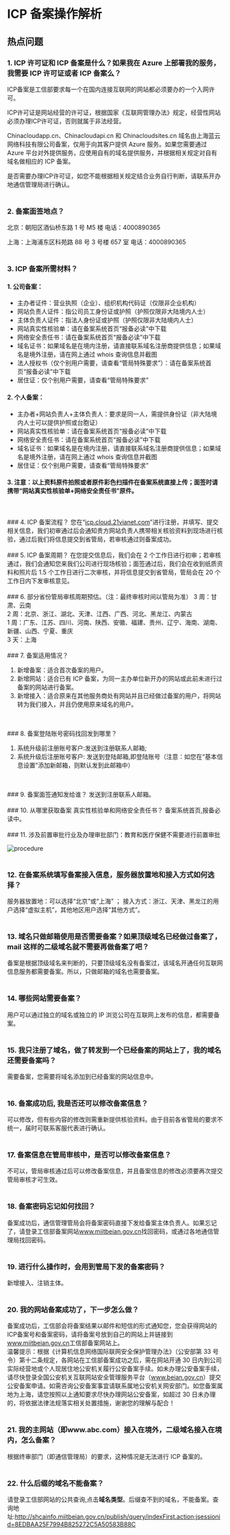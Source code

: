 ﻿<properties
	pageTitle="热点问题 | Azure"
	description="ICP 备案中的一些问题"
	services="icp"
	documentationCenter=""
	authors="will"
	manager="edwinc"
	editor=""
	tags="icp"/>

<tags
	ms.service="icp"
	ms.workload=""
	ms.tgt_pltfrm=""
	ms.devlang="na"
	ms.topic="article"
	ms.date="07/2017"
	wacn.date="07/2017"
	wacn.lang="cn" 
	ms.author="will"/>

# ICP 备案操作解析

## 热点问题

### 1. ICP 许可证和 ICP 备案是什么？如果我在 Azure 上部署我的服务，我需要 ICP 许可证或者 ICP 备案么？
ICP备案是工信部要求每一个在国内连接互联网的网站都必须要办的一个入网许可。

ICP许可证是网站经营的许可证，根据国家《互联网管理办法》规定，经营性网站必须办理ICP许可证，否则就属于非法经营。

Chinacloudapp.cn、Chinacloudapi.cn 和 Chinacloudsites.cn 域名由上海蓝云网络科技有限公司备案，仅用于向其客户提供 Azure 服务。如果您需要通过 Azure 平台对外提供服务，应使用自有的域名提供服务，并根据相关规定对自有域名做相应的 ICP 备案。

是否需要办理ICP许可证，如您不能根据相关规定结合业务自行判断，请联系开办地通信管理局进行确认。
</br>
</br>
### 2. 备案面签地点？
北京：朝阳区酒仙桥东路 1 号 M5 楼   电话：4000890365

上海：上海浦东区科苑路 88 号 3 号楼 657 室    电话：4000890365
</br>
</br>
### 3. ICP 备案所需材料？
#### 1. 公司备案：
- 主办者证件：营业执照（企业）、组织机构代码证（仅限非企业机构）
- 网站负责人证件：指公司员工身份证或护照（护照仅限非大陆境内人士）
- 主体负责人证件：指法人身份证或护照（护照仅限非大陆境内人士）
- 网站真实性核验单：请在备案系统首页“报备必读”中下载
- 网络安全责任书：请在备案系统首页“报备必读”中下载
- 域名证书：如果域名是在境内注册，请直接联系域名注册商提供信息；如果域名是境外注册，请在网上通过 whois 查询信息并截图
- 法人授权书（仅个别用户需要，请查看“管局特殊要求”）：请在备案系统首页“报备必读”中下载
- 居住证：仅个别用户需要，请查看“管局特殊要求”

#### 2. 个人备案：
- 主办者+网站负责人+主体负责人：要求是同一人，需提供身份证（非大陆境内人士可以提供护照或台胞证）
- 网站真实性核验单：请在备案系统首页“报备必读”中下载
- 网络安全责任书：请在备案系统首页“报备必读”中下载
- 域名证书：如果域名是在境内注册，请直接联系域名注册商提供信息；如果域名是境外注册，请在网上通过 whois 查询信息并截图
- 居住证：仅个别用户需要，请查看“管局特殊要求”

#### 3. 注意：以上资料原件拍照或者原件彩色扫描件在备案系统直接上传；面签时请携带“网站真实性核验单+网络安全责任书”原件。
</br>
</br>
### 4. ICP 备案流程？
您在“<a id="icp-faq_cloud.21vianet" href="http://icp.cloud.21vianet.com">icp.cloud.21vianet.com</a>”进行注册，并填写、提交相关信息，我们初审通过后会通知贵方网站负责人携带相关核验资料到现场进行核验，通过后我们将信息提交到省管局，若审核通过则备案成功。
</br>
</br>
### 5. ICP 备案周期？
在您提交信息后，我们会在 2 个工作日进行初审；若审核通过，我们会通知您来我们公司进行现场核验；面签通过后，我们会在收到纸质资料和照片后 1.5 个工作日进行二次审核，并将信息提交到省管局，管局会在 20 个工作日内下发审核意见。
</br>
</br>
### 6. 部分省份管局审核周期预估。（注：最终审核时间以管局为准）
3 周：甘肃、云南</br>
2 周：北京、浙江、湖北、天津、江西、广西、河北、黑龙江、内蒙古</br>
1 周：广东、江苏、四川、河南、陕西、安徽、福建、贵州、辽宁、海南、湖南、新疆、山西、宁夏、重庆</br>
3 天：上海
</br>
</br>
### 7. 备案适用情况？

1. 新增备案：适合首次备案的用户。
2. 新增网站：适合已有 ICP 备案，为同一主办单位新开办的网站或此前未进行过备案的网站进行备案。
3. 新增接入：适合原来在其他服务商处有网站并且已经做过备案的用户，将网站转为我们接入，并且仍使用原来域名的用户。
</br>
</br>
### 8. 备案登陆账号密码找回发到哪里？

1. 系统升级前注册账号客户:发送到注册联系人邮箱;
2. 系统升级后注册账号客户: 发送到登陆邮箱,即登陆账号（注意：如您在“基本信息设置”添加新邮箱，则默认发到此邮箱中）
</br>
</br>
### 9. 备案面签通知发给谁？
发送到注册联系人邮箱。
</br>
</br>
### 10. 从哪里获取备案 真实性核验单和网络安全责任书？
备案系统首页,报备必读中。
</br>
</br>
### 11. 涉及前置审批行业及办理审批部门：教育和医疗保健不需要进行前置审批

![procedure](./media/8-1.png)
</br>
</br>
### 12. 在备案系统填写备案接入信息，服务器放置地和接入方式如何选择？
服务器放置地：可以选择“北京”或“上海” ；
接入方式：浙江、天津、黑龙江的用户选择“虚拟主机”，其他地区用户选择“其他方式”。
</br>
</br>
### 13. 域名只做邮箱使用是否需要备案？如果顶级域名已经做过备案了，mail 这样的二级域名就不需要再做备案了吧？
备案是根据顶级域名来判断的，只要顶级域名没有备案过，该域名开通任何互联网信息服务都需要备案。所以，只做邮箱的域名也需要备案。
</br>
</br>
### 14. 哪些网站需要备案？ 
用户可以通过独立的域名或独立的 IP 浏览公司在互联网上发布的信息，都需要备案。
</br>
</br>
### 15. 我只注册了域名，做了转发到一个已经备案的网站上了，我的域名还需要备案吗？ 
需要备案，您需要将域名添加到已经备案的网站信息中。
</br>
</br>
### 16. 备案成功后, 我是否还可以修改备案信息？
可以修改，但有些内容的修改则需重新提供核验资料。由于目前各省管局的要求不统一，届时可联系客服代表进行确认。
</br>
</br>
### 17. 备案信息在管局审核中，是否可以修改备案信息？
不可以，管局审核通过后可以修改备案信息，并且备案信息的修改必须要再次提交管局审核才可生效。
</br>
</br>
### 18. 备案密码忘记如何找回？
备案成功后，通信管理管局会将备案密码直接下发给备案主体负责人。如果忘记了，请登录工信部备案网站<a id="icp-faq_miitbeian" href="www.miitbeian.gov.cn">www.miitbeian.gov.cn</a>找回密码，或通过各地通信管理局找回密码。
</br>
</br>
### 19. 进行什么操作时，会用到管局下发的备案密码？
新增接入、注销主体。
</br>
</br>
### 20. 我的网站备案成功了，下一步怎么做？
备案成功后，工信部会将备案结果以邮件和短信的形式通知您，您会获得网站的ICP备案号和备案密码，请将备案号放到自己的网站上并链接到<a id="icp-faq_miitbeian-2" href="http://www.miitbeian.gov.cn">www.miitbeian.gov.cn</a>工信部备案网站上。</br>
温馨提示：根据《计算机信息网络国际联网安全保护管理办法》（公安部第 33 号令）第十二条规定，各网站在工信部备案成功之后，需在网站开通 30 日内到公司实际经营地或个人现居住地公安机关履行公安备案手续。如未办理公安备案手续，请尽快登录全国公安机关互联网站安全管理服务平台（<a id="icp-faq_beian" href="http://www.beian.gov.cn">www.beian.gov.cn</a>）提交公安备案申请。如需咨询公安备案事宜请联系属地公安机关网安部门。如您备案属地为上海，请您按照以上通知要求尽快办理网站公安备案，如超过 30 日未办理的，将依据法律法规落实相关处置措施，谢谢您的理解与配合！
</br>
</br>
### 21. 我的主网站（即www.abc.com）接入在境外，二级域名接入在境内，怎么备案？
根据终审部门（即通信管理局）的要求，这种情况是无法进行 ICP 备案的。
</br>
</br>
### 22. 什么后缀的域名不能备案？
请登录工信部网站的公共查询,点击<strong>域名类型</strong>。后缀查不到的域名，不能备案。查询地址:<a id="icp-faq_shcainfo" href="http://shcainfo.miitbeian.gov.cn/publish/query/indexFirst.action;jsessionid=8EDBAA25F7994B825272C5A50583B88C">http://shcainfo.miitbeian.gov.cn/publish/query/indexFirst.action;jsessionid=8EDBAA25F7994B825272C5A50583B88C</a>
</br>
</br>
